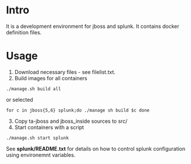# Intro

It is a development environment for jboss and splunk. It contains docker definition files.

# Usage

1. Download necessary files - see filelist.txt. 
2. Build images for all containers 

`
    ./manage.sh build all
`

or selected

`
	for c in jboss{5,6} splunk;do
	  ./manage sh build $c
	done
`

3. Copy ta-jboss and jboss_inside sources to src/
4. Start containers with a script

`
	./manage.sh start splunk
`

See **splunk/README.txt** for details on how to control splunk configuration using environemnt variables.
